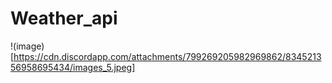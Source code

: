 # Weather_api
!(image)[https://cdn.discordapp.com/attachments/799269205982969862/834521356958695434/images_5.jpeg]
